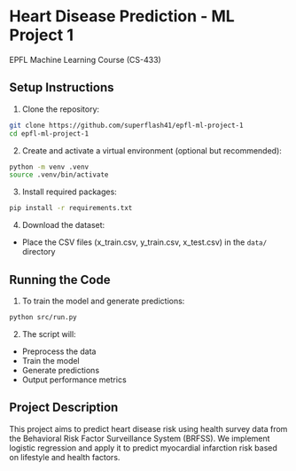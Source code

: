 # Heart Disease Prediction - ML Project 1

EPFL Machine Learning Course (CS-433)

## Setup Instructions

1. Clone the repository:

```bash
git clone https://github.com/superflash41/epfl-ml-project-1
cd epfl-ml-project-1
```

2. Create and activate a virtual environment (optional but recommended):

```bash
python -m venv .venv
source .venv/bin/activate
```

3. Install required packages:

```bash
pip install -r requirements.txt
```

4. Download the dataset:

- Place the CSV files (x_train.csv, y_train.csv, x_test.csv) in the `data/` directory

## Running the Code

1. To train the model and generate predictions:

```bash
python src/run.py
```

2. The script will:

- Preprocess the data
- Train the model
- Generate predictions
- Output performance metrics

## Project Description

This project aims to predict heart disease risk using health survey data from the Behavioral Risk Factor Surveillance System (BRFSS). We implement logistic regression and apply it to predict myocardial infarction risk based on lifestyle and health factors.
